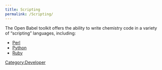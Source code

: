 ```yaml
---
title: Scripting
permalink: /Scripting/
---
```


The Open Babel toolkit offers the ability to write chemistry code in a variety of “scripting” languages, including:

-   [Perl](/Perl "wikilink")
-   [Python](/Python "wikilink")
-   [Ruby](/Ruby "wikilink")

[Category:Developer](/Category:Developer "wikilink")